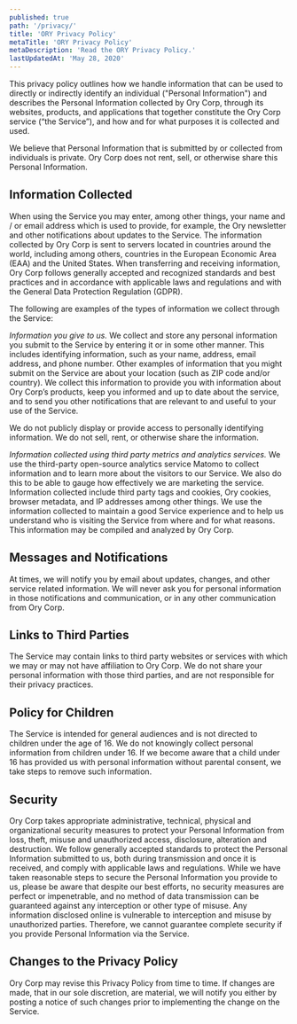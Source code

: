 ```yaml
---
published: true
path: '/privacy/'
title: 'ORY Privacy Policy'
metaTitle: 'ORY Privacy Policy'
metaDescription: 'Read the ORY Privacy Policy.'
lastUpdatedAt: 'May 28, 2020'
---
```


This privacy policy outlines how we handle information that can be used to
directly or indirectly identify an individual ("Personal Information") and
describes the Personal Information collected by Ory Corp, through its websites,
products, and applications that together constitute the Ory Corp service (“the
Service”), and how and for what purposes it is collected and used.

We believe that Personal Information that is submitted by or collected from
individuals is private. Ory Corp does not rent, sell, or otherwise share this
Personal Information.

## Information Collected

When using the Service you may enter, among other things, your name and / or
email address which is used to provide, for example, the Ory newsletter and
other notifications about updates to the Service. The information collected by
Ory Corp is sent to servers located in countries around the world, including
among others, countries in the European Economic Area (EAA) and the United
States. When transferring and receiving information, Ory Corp follows generally
accepted and recognized standards and best practices and in accordance with
applicable laws and regulations and with the General Data Protection Regulation
(GDPR).

The following are examples of the types of information we collect through the
Service:

_Information you give to us._ We collect and store any personal information you
submit to the Service by entering it or in some other manner. This includes
identifying information, such as your name, address, email address, and phone
number. Other examples of information that you might submit on the Service are
about your location (such as ZIP code and/or country). We collect this
information to provide you with information about Ory Corp’s products, keep you
informed and up to date about the service, and to send you other notifications
that are relevant to and useful to your use of the Service.

We do not publicly display or provide access to personally identifying
information. We do not sell, rent, or otherwise share the information.

_Information collected using third party metrics and analytics services._ We use
the third-party open-source analytics service Matomo to collect information and
to learn more about the visitors to our Service. We also do this to be able to
gauge how effectively we are marketing the service. Information collected
include third party tags and cookies, Ory cookies, browser metadata, and IP
addresses among other things. We use the information collected to maintain a
good Service experience and to help us understand who is visiting the Service
from where and for what reasons. This information may be compiled and analyzed
by Ory Corp.

## Messages and Notifications

At times, we will notify you by email about updates, changes, and other service
related information. We will never ask you for personal information in those
notifications and communication, or in any other communication from Ory Corp.

## Links to Third Parties

The Service may contain links to third party websites or services with which we
may or may not have affiliation to Ory Corp. We do not share your personal
information with those third parties, and are not responsible for their privacy
practices.

## Policy for Children

The Service is intended for general audiences and is not directed to children
under the age of 16. We do not knowingly collect personal information from
children under 16. If we become aware that a child under 16 has provided us with
personal information without parental consent, we take steps to remove such
information.

## Security

Ory Corp takes appropriate administrative, technical, physical and
organizational security measures to protect your Personal Information from loss,
theft, misuse and unauthorized access, disclosure, alteration and destruction.
We follow generally accepted standards to protect the Personal Information
submitted to us, both during transmission and once it is received, and comply
with applicable laws and regulations. While we have taken reasonable steps to
secure the Personal Information you provide to us, please be aware that despite
our best efforts, no security measures are perfect or impenetrable, and no
method of data transmission can be guaranteed against any interception or other
type of misuse. Any information disclosed online is vulnerable to interception
and misuse by unauthorized parties. Therefore, we cannot guarantee complete
security if you provide Personal Information via the Service.

## Changes to the Privacy Policy

Ory Corp may revise this Privacy Policy from time to time. If changes are made,
that in our sole discretion, are material, we will notify you either by posting
a notice of such changes prior to implementing the change on the Service.
